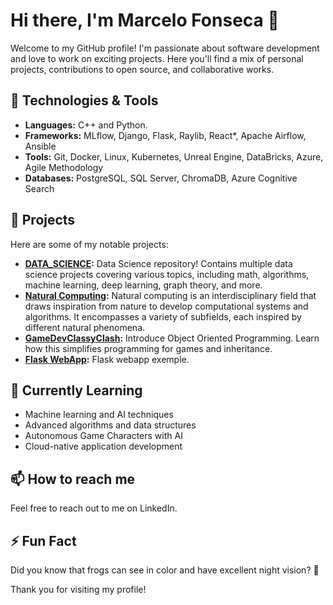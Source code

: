 # Hi there, I'm Marcelo Fonseca 👋

Welcome to my GitHub profile! I'm passionate about software development and love to work on exciting projects. Here you'll find a mix of personal projects, contributions to open source, and collaborative works.

## 🔧 Technologies & Tools

- **Languages:** C++ and Python.
- **Frameworks:** MLflow, Django, Flask, Raylib, React*, Apache Airflow, Ansible
- **Tools:** Git, Docker, Linux, Kubernetes, Unreal Engine, DataBricks, Azure, Agile Methodology
- **Databases:** PostgreSQL, SQL Server, ChromaDB, Azure Cognitive Search

## 🚀 Projects

Here are some of my notable projects:
- **[DATA\_SCIENCE](https://github.com/FroschFT/DATA_SCIENCE):** Data Science repository! Contains multiple data science projects covering various topics, including math, algorithms, machine learning, deep learning, graph theory, and more.
- **[Natural Computing](https://github.com/FroschFT/NaturalComputingClass):** Natural computing is an interdisciplinary field that draws inspiration from nature to develop computational systems and algorithms. It encompasses a variety of subfields, each inspired by different natural phenomena.
- **[GameDevClassyClash](https://github.com/FroschFT/PublicGameDevClassyClash):** Introduce Object Oriented Programming. Learn how this simplifies programming for games and inheritance.
- **[Flask WebApp](https://github.com/FroschFT/project3):** Flask webapp exemple.

## 🌱 Currently Learning

- Machine learning and AI techniques
- Advanced algorithms and data structures
- Autonomous Game Characters with AI
- Cloud-native application development

## 📫 How to reach me

Feel free to reach out to me on LinkedIn.

## ⚡ Fun Fact

Did you know that frogs can see in color and have excellent night vision? 🐸

Thank you for visiting my profile!
